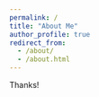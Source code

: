 ```yaml
---
permalink: /
title: "About Me"
author_profile: true
redirect_from: 
  - /about/
  - /about.html
---
```


Thanks!

